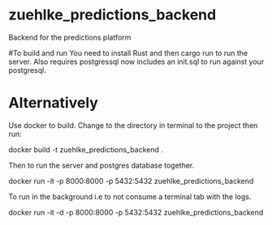 # zuehlke_predictions_backend
Backend for the predictions platform

#To build and run
You need to install Rust and then cargo run to run the server.
Also requires postgressql now includes an init.sql to run against your postgresql.

# Alternatively
Use docker to build. Change to the directory in terminal to the project
then run:

docker build -t zuehlke_predictions_backend .

Then to run the server and postgres database together.

docker run -it -p 8000:8000 -p 5432:5432 zuehlke_predictions_backend

To run in the background i.e to not consume a terminal tab with the logs.

docker run -it -d -p 8000:8000 -p 5432:5432 zuehlke_predictions_backend
